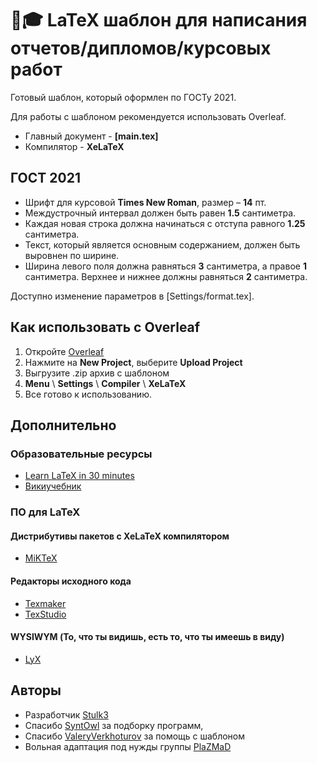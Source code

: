 # 📝🎓 LaTeX шаблон для написания отчетов/дипломов/курсовых работ

Готовый шаблон, который оформлен по ГОСТу 2021. 

Для работы с шаблоном рекомендуется использовать Overleaf.

- Главный документ - **[main.tex]**
- Компилятор - **XeLaTeX**

## ГОСТ 2021

- Шрифт для курсовой **Times New Roman**, размер – **14** пт.
- Междустрочный интервал должен быть равен **1.5** cантиметра.
- Каждая новая строка должна начинаться с отступа равного **1.25** сантиметра.
- Текст, который является основным содержанием, должен быть выровнен по ширине.
- Ширина левого поля должна равняться **3** сантиметра, а правое **1** сантиметра. Верхнее и нижнее должны равняться **2** сантиметра.

Доступно изменение параметров в [Settings/format.tex].


## Как использовать с Overleaf

1. Откройте [Overleaf](https://www.overleaf.com)
2. Нажмите на **New Project**, выберите **Upload Project**
3. Выгрузите .zip архив с шаблоном
4. **Menu** \ **Settings** \ **Compiler** \ **XeLaTeX**
5. Все готово к использованию.

## Дополнительно

### Образовательные ресурсы

- [Learn LaTeX in 30 minutes](https://ru.overleaf.com/learn/latex/Learn_LaTeX_in_30_minutes)
- [Викиучебник](https://ru.wikibooks.org/wiki/LaTeX)

### ПО для LaTeX

#### Дистрибутивы пакетов с XeLaTeX компилятором

- [MiKTeX](https://miktex.org)

#### Редакторы исходного кода

- [Texmaker](https://www.xm1math.net/texmaker/)
- [TexStudio](https://www.texstudio.org)

#### WYSIWYM (То, что ты видишь, есть то, что ты имеешь в виду)

- [LyX](https://www.lyx.org)


## Авторы

* Разработчик [Stulk3](https://github.com/Stulk3)
* Спасибо [SyntOwl](https://github.com/SyntOwl) за подборку программ, 
* Спасибо [ValeryVerkhoturov](https://github.com/ValeryVerkhoturov) за помощь с шаблоном
* Вольная адаптация под нужды группы [PlaZMaD](https://github.com/PlaZMaD)
